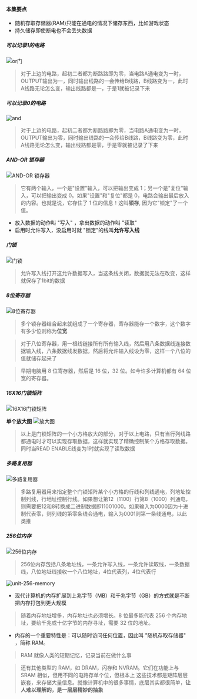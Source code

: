 #### 本集要点

* 随机存取存储器(RAM)只能在通电的情况下储存东西，比如游戏状态
* 持久储存即使断电也不会丢失数据

##### 可以记录1的电路
![or门](../images/write.jpg)

> 对于上边的电路，起初二者都为断路路即为零，当电路A通电变为一时，OUTPUT输出为一，同时输出线路的一会传给B线路，B线路变为一，此时A线路无论怎么变，输出线路都是一，于是1就被记录下来

##### 可以记录0的电路
![and](../images/and.jpg)

> 对于上边的电路，起初二者都为断路路即为零，当电路A通电变为一时，OUTPUT输出为零，同时输出线路的一会传给B线路，B线路变为零，此时A线路无论怎么变，输出线路都是零，于是零就被记录了下来

##### AND-OR 锁存器
![AND-OR 锁存器](../images/and-or-lantch.jpg)

> 它有两个输入，一个是"设置"输入，可以把输出变成 1；另一个是"复位"输入，可以把输出变成 0。如果"设置"和"复位"都是 0，电路会输出最后放入的内容。也就是说，它存住了 1 位的信息！这叫**锁存**, 因为它"锁定"了一个值。

* 放入数据的动作叫 "写入"  ，拿出数据的动作叫 "读取"
* 启用时允许写入，没启用时就 "锁定"的线叫**允许写入线**

##### 门锁
![门锁](../images/gated-lantch.jpg)
> 允许写入线打开这允许数据写入，当这条线关闭，数据就无法在改变，这样就保存了1bit的数据

##### 8位寄存器
![8位寄存器](../images/8-bit-register.jpg)
> 多个锁存器结合起来就组成了一个寄存器，寄存器能存一个数字，这个数字有多少位则称为**位宽**

> 对于八位寄存器，用一根线链接所有所有输入线，然后用八条数据线连接数据输入线，八条数据线发数据，然后将允许输入线设为零，这样一个八位的值就储存起来了

>早期电脑用 8 位寄存器，然后是 16 位，32 位。如今许多计算机都有 64 位宽的寄存器。

##### 16X16门锁矩阵
![16X16门锁矩阵](../images/16X16-lantch-maxtrix.jpg)

**单个放大图**
![放大图](../images/16X16-lantch-maxtrix-min.jpg)
> 以上是门锁矩阵的一个小方格放大的部分，对于以上电路，只有当行列线路都通电时才可以实现存取数据，这样就实现了精确控制某个方格存取数据。同时当READ ENABLE线变为1时就实现了读取数据

##### 多路复用器
![多路复用器](../images/multiplexer.jpg)
> 多路复用器用来指定整个门锁矩阵某个小方格的行线和列线通电，列地址控制列线，行地址控制行线。如果想让第12（1100）行第8（1000）列通电，则需要把12和8转换成二进制数据即11001000。如果输入为0000因为十进制代表零，则列线的第零条线会通电，输入为0001则第一条线通电，以此类推

##### 256位内存
![256位内存](../images/256-bit-memory.jpg)
> 256位内存包括八条地址线，一条允许写入线，一条允许读取线，一条数据线，八位地址线接收一个八位地址，4位代表列，4位代表行

![unit-256-memory](../images/unit-256-memory.jpg)

* 现代计算机的内存扩展到上兆字节（MB）和千兆字节（GB）的方式就是不断把内存打包到更大规模
> 随着内存地址增多，内存地址也必须增长。8 位最多能代表 256 个内存地址，要给千兆或十亿字节的内存寻址，需要 32 位的地址。

* 内存的一个重要特性是：可以随时访问任何位置，因此叫 "随机存取存储器" ，简称 RAM。
> RAM 就像人类的短期记忆，记录当前在做什么事

> 还有其他类型的 RAM，如 DRAM，闪存和 NVRAM。它们在功能上与 SRAM 相似，但用不同的电路存单个位，但根本上  这些技术都是矩阵层层嵌套，来存储大量信息。就像计算机中的很多事情，底层其实都很简单，**让人难以理解的，是一层层精妙的抽象**
